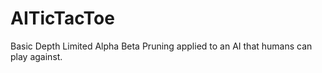 # AITicTacToe

Basic Depth Limited Alpha Beta Pruning applied to an AI that humans can play against.
